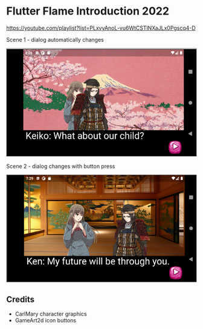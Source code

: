 # Flutter Flame Introduction 2022

https://youtube.com/playlist?list=PLxvyAnoL-vu6WtCSTlNXaJLx0Pgscq4-D

Scene 1 - dialog automatically changes

![screenshot](readme_assets/screenshot_2022_01_20.png)

Scene 2 - dialog changes with button press

![scene 2](readme_assets/screenshot_2022_01_20_scene_2.png)

## Credits

* CarlMary character graphics
* GameArt2d icon buttons
